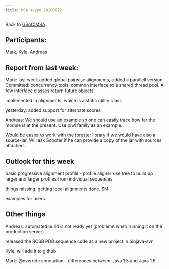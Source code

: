 ```yaml
---
title: MSA skype 20100622
---
```


Back to <GSoC:MSA>

Participants:
-------------

Mark, Kyle, Andreas

Report from last week:
----------------------

Mark: last week added global pairwise alignments, added a parallell
version. Committed: concurrency tools, common interface to a shared
thread pool. A few interface classes return future objects.

implemented in alignments, which is a static utility class

yesterday: added support for alternate scores

Andreas: We should use an example so one can easily trace how far the
module is at the present. Use piwi family as an example.

Would be easier to work with the forester library if we would have also
a source-jar. Will ask Scooter if he can provide a copy of the jar with
sources attached.

Outlook for this week
---------------------

basic progressive alignment profile - profile aligner use tree to build
up larger and larger profiles from individual sequences

things missing: getting local alignments done. SM

examples for users.

Other things
------------

Andreas: automated build is not ready yet (problems when running it on
the production server)

released the RCSB PDB sequence code as a new project in biojava-svn

Kyle: will add it to github

Mark: @override annotation - differences between Java 1.5 and Java 1.6
